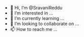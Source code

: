 - 👋 Hi, I’m @SravaniReddu
- 👀 I’m interested in ...
- 🌱 I’m currently learning ...
- 💞️ I’m looking to collaborate on ...
- 📫 How to reach me ...

<!---
SravaniReddu/SravaniReddu is a ✨ special ✨ repository because its `README.md` (this file) appears on your GitHub profile.
You can click the Preview link to take a look at your changes.
--->

